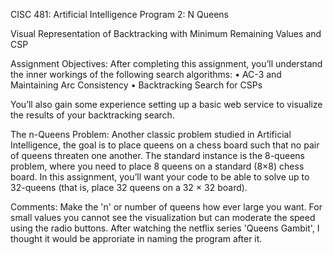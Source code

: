 CISC 481: Artificial Intelligence 
Program 2: N Queens

Visual Representation of Backtracking with Minimum Remaining Values and CSP

Assignment Objectives:
After completing this assignment, you’ll understand the inner workings of the following search algorithms:
    • AC-3 and Maintaining Arc Consistency
    • Backtracking Search for CSPs
    
You’ll also gain some experience setting up a basic web service to visualize the results of your
backtracking search.

The n-Queens Problem:
    Another classic problem studied in Artificial Intelligence, the goal is to place queens on a chess board such that no pair of queens threaten one another. The standard instance is the 8-queens problem, where you need to place 8 queens on a standard (8×8) chess board. In this assignment, you’ll want your code to be able to solve up to 32-queens (that is, place 32 queens on a 32 × 32 board).

Comments:
    Make the 'n' or number of queens how ever large you want. For small values you cannot see the visualization but can moderate the speed using the radio buttons. After watching the netflix series 'Queens Gambit', I thought it would be approriate in naming the program after it. 
